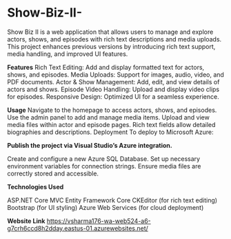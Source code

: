 # Show-Biz-II-

Show Biz II is a web application that allows users to manage and explore actors, shows, and episodes with rich text descriptions and media uploads. This project enhances previous versions by introducing rich text support, media handling, and improved UI features.

**Features**
Rich Text Editing: Add and display formatted text for actors, shows, and episodes.
Media Uploads: Support for images, audio, video, and PDF documents.
Actor & Show Management: Add, edit, and view details of actors and shows.
Episode Video Handling: Upload and display video clips for episodes.
Responsive Design: Optimized UI for a seamless experience.

**Usage**
Navigate to the homepage to access actors, shows, and episodes.
Use the admin panel to add and manage media items.
Upload and view media files within actor and episode pages.
Rich text fields allow detailed biographies and descriptions.
Deployment
To deploy to Microsoft Azure:

**Publish the project via Visual Studio’s Azure integration.**

Create and configure a new Azure SQL Database.
Set up necessary environment variables for connection strings.
Ensure media files are correctly stored and accessible.

**Technologies Used**

ASP.NET Core MVC
Entity Framework Core
CKEditor (for rich text editing)
Bootstrap (for UI styling)
Azure Web Services (for cloud deployment)


**Website Link**
https://vsharma176-wa-web524-a6-g7crh6ccd8h2dday.eastus-01.azurewebsites.net/
